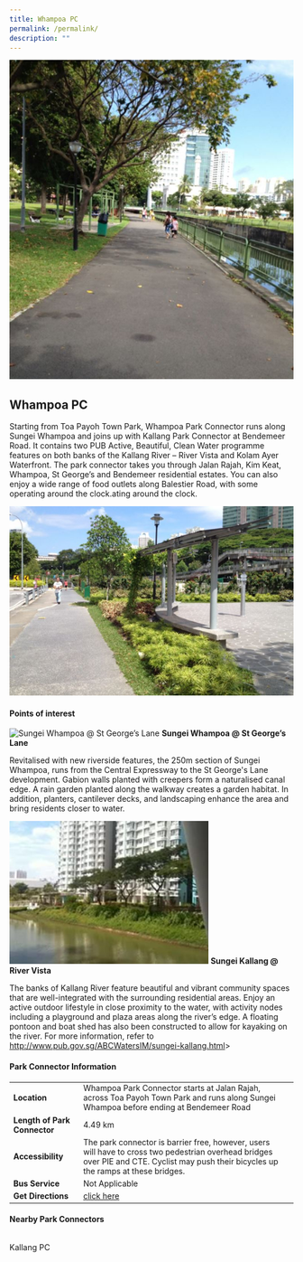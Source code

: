 ```yaml
---
title: Whampoa PC
permalink: /permalink/
description: ""
---
```

![Whampoa PC](/images/Whampoa%20PC.jpg)

## Whampoa PC

Starting from Toa Payoh Town Park, Whampoa Park Connector runs along Sungei Whampoa and joins up with Kallang Park Connector at Bendemeer Road. It contains two PUB Active, Beautiful, Clean Water programme features on both banks of the Kallang River – River Vista and Kolam Ayer Waterfront. The park connector takes you through Jalan Rajah, Kim Keat, Whampoa, St George’s and Bendemeer residential estates. You can also enjoy a wide range of food outlets along Balestier Road, with some operating around the clock.ating around the clock.

![Whampoa PC ](/images/Whampoa%20PC%202.jpg)


#### Points of interest

![Sungei Whampoa @ St George’s Lane](/images/Sungei%20Whampoa%20@%20St%20George’s%20Lane.jpg)
**Sungei Whampoa @ St George’s Lane**

Revitalised with new riverside features, the 250m section of Sungei Whampoa, runs from the Central Expressway to the St George's Lane development. Gabion walls planted with creepers form a naturalised canal edge. A rain garden planted along the walkway creates a garden habitat. In addition, planters, cantilever decks, and landscaping enhance the area and bring residents closer to water.



 ![Sungei Kallang @ River Vista](/images/Sungei%20Kallang%20@%20River%20Vista.jpg)
 **Sungei Kallang @ River Vista**
 
The banks of Kallang River feature beautiful and vibrant community spaces that are well-integrated with the surrounding residential areas. Enjoy an active outdoor lifestyle in close proximity to the water, with activity nodes including a playground and plaza areas along the river’s edge. A floating pontoon and boat shed has also been constructed to allow for kayaking on the river. For more information, refer to http://www.pub.gov.sg/ABCWatersIM/sungei-kallang.html&gt;



#### Park Connector Information
|  |  |  |
| -------- | -------- | -------- |
| **Location** | Whampoa Park Connector starts at Jalan Rajah, across Toa Payoh Town Park and runs along Sungei Whampoa before ending at Bendemeer Road |  |
| **Length of Park Connector** | 4.49 km  |  |
| **Accessibility** |  The park connector is barrier free, however, users will have to cross two pedestrian overhead bridges over PIE and CTE. Cyclist may push their bicycles up the ramps at these bridges. | |
| **Bus Service** | Not Applicable | |
| **Get Directions** | [click here](https://www.onemap.gov.sg/main/v2/?lat=1.3208927404787105&amp;lng=103.86714483782707)| |
	

#### Nearby Park Connectors
|   |  |  |
| -------- | -------- | -------- |
Kallang PC